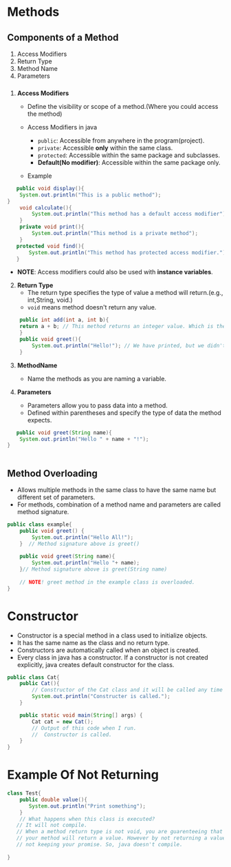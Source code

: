 # Methods
## Components of a Method
1. Access Modifiers
2. Return Type
3. Method Name
4. Parameters

###
1. **Access Modifiers**
    * Define the visibility or scope of a method.(Where you could access the method)
    * Access Modifiers in java
        * `public`: Accessible from anywhere in the program(project). 
        * `private`: Accessible **only** within the same class. 
        * `protected`: Accessible within the same package and subclasses. 
        * **Default(No modifier)**: Accessible within the same package only. 

   * Example
```java
   public void display(){
    System.out.println("This is a public method");
} 
    void calculate(){
        System.out.println("This method has a default access modifier");
    }
    private void print(){
        System.out.println("This method is a private method");
    }
   protected void find(){
       System.out.println("This method has protected access modifier.");
   }
```
* **NOTE**: Access modifiers could also be used with **instance variables**. 

2. **Return Type**
    * The return type specifies the type of value a method will return.(e.g., int,String, void.)
    * `void` means method doesn't return any value. 
```java
    public int add(int a, int b){
    return a + b; // This method returns an integer value. Which is the sum of given 2 parameters. 
    }
    public void greet(){
        System.out.println("Hello!"); // We have printed, but we didn't return any value from this method. 
    }
```
3. **MethodName**
    * Name the methods as you are naming a variable. 

4. **Parameters**
    * Parameters allow you to pass data into a method. 
    * Defined within parentheses and specify the type of data the method expects. 
```java 
   public void greet(String name){
    System.out.println("Hello " + name + "!");
} 
    
   ```
## Method Overloading
* Allows multiple methods in the same class to have the same name but different set of parameters. 
* For methods, combination of a method name and parameters are called method signature. 
```java
public class example{
    public void greet() {
        System.out.println("Hello All!");
    }  // Method signature above is greet()
    
    public void greet(String name){
        System.out.println("Hello "+ name);
    }// Method signature above is greet(String name)
    
    // NOTE! greet method in the example class is overloaded.
}
```

# Constructor
* Constructor is a special method in a class used to initialize objects. 
* It has the same name as the class and no return type.
* Constructors are automatically called when an object is created. 
* Every class in java has a constructor. If a constructor is not created explicitly, 
java creates default constructor for the class. 
```java
public class Cat{
    public Cat(){
        // Constructor of the Cat class and it will be called any time an object is created from a class.
        System.out.println("Constructer is called.");
    }

    public static void main(String[] args) {
        Cat cat = new Cat(); 
        // Output of this code when I run. 
        //  Constructor is called.
    }
} 

```

# Example Of Not Returning
```java 
class Test{
    public double value(){
       System.out.println("Print something");
    }
    // What happens when this class is executed? 
   // It will not compile. 
   // When a method return type is not void, you are guarenteeing that 
   // your method will return a value. However by not returning a value, you are 
   // not keeping your promise. So, java doesn't compile.
    
}

```
